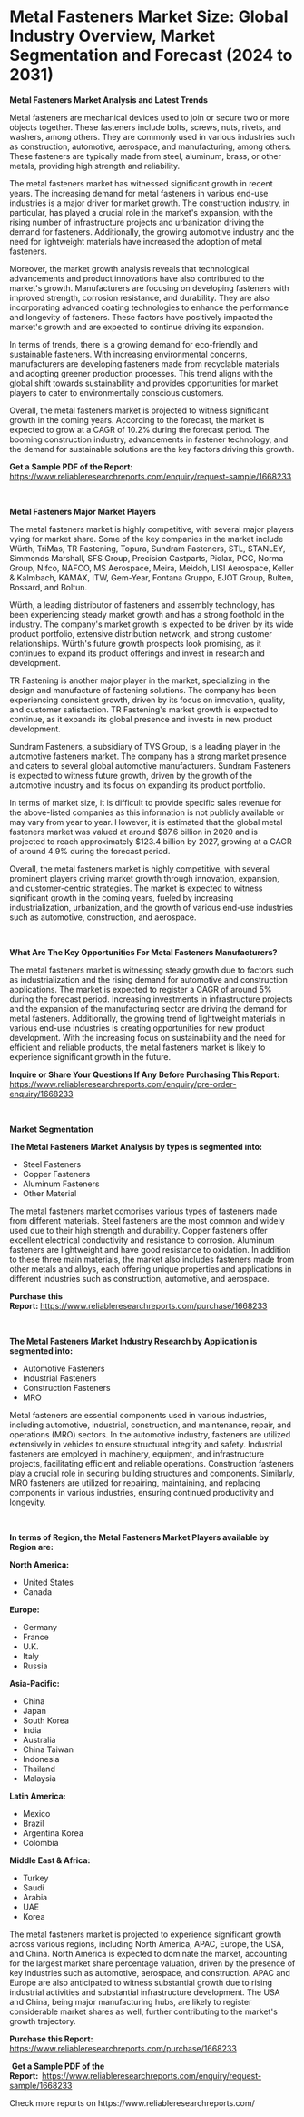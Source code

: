 <p><h1>Metal Fasteners Market Size: Global Industry Overview, Market Segmentation and Forecast (2024 to 2031)</h1></p><p><strong>Metal Fasteners Market Analysis and Latest Trends</strong></p>
<p><p>Metal fasteners are mechanical devices used to join or secure two or more objects together. These fasteners include bolts, screws, nuts, rivets, and washers, among others. They are commonly used in various industries such as construction, automotive, aerospace, and manufacturing, among others. These fasteners are typically made from steel, aluminum, brass, or other metals, providing high strength and reliability.</p><p>The metal fasteners market has witnessed significant growth in recent years. The increasing demand for metal fasteners in various end-use industries is a major driver for market growth. The construction industry, in particular, has played a crucial role in the market's expansion, with the rising number of infrastructure projects and urbanization driving the demand for fasteners. Additionally, the growing automotive industry and the need for lightweight materials have increased the adoption of metal fasteners.</p><p>Moreover, the market growth analysis reveals that technological advancements and product innovations have also contributed to the market's growth. Manufacturers are focusing on developing fasteners with improved strength, corrosion resistance, and durability. They are also incorporating advanced coating technologies to enhance the performance and longevity of fasteners. These factors have positively impacted the market's growth and are expected to continue driving its expansion.</p><p>In terms of trends, there is a growing demand for eco-friendly and sustainable fasteners. With increasing environmental concerns, manufacturers are developing fasteners made from recyclable materials and adopting greener production processes. This trend aligns with the global shift towards sustainability and provides opportunities for market players to cater to environmentally conscious customers.</p><p>Overall, the metal fasteners market is projected to witness significant growth in the coming years. According to the forecast, the market is expected to grow at a CAGR of 10.2% during the forecast period. The booming construction industry, advancements in fastener technology, and the demand for sustainable solutions are the key factors driving this growth.</p></p>
<p><strong>Get a Sample PDF of the Report:&nbsp;</strong> <a href="https://www.reliableresearchreports.com/enquiry/request-sample/1668233">https://www.reliableresearchreports.com/enquiry/request-sample/1668233</a></p>
<p>&nbsp;</p>
<p><strong>Metal Fasteners Major Market Players</strong></p>
<p><p>The metal fasteners market is highly competitive, with several major players vying for market share. Some of the key companies in the market include Würth, TriMas, TR Fastening, Topura, Sundram Fasteners, STL, STANLEY, Simmonds Marshall, SFS Group, Precision Castparts, Piolax, PCC, Norma Group, Nifco, NAFCO, MS Aerospace, Meira, Meidoh, LISI Aerospace, Keller & Kalmbach, KAMAX, ITW, Gem-Year, Fontana Gruppo, EJOT Group, Bulten, Bossard, and Boltun.</p><p>Würth, a leading distributor of fasteners and assembly technology, has been experiencing steady market growth and has a strong foothold in the industry. The company's market growth is expected to be driven by its wide product portfolio, extensive distribution network, and strong customer relationships. Würth's future growth prospects look promising, as it continues to expand its product offerings and invest in research and development.</p><p>TR Fastening is another major player in the market, specializing in the design and manufacture of fastening solutions. The company has been experiencing consistent growth, driven by its focus on innovation, quality, and customer satisfaction. TR Fastening's market growth is expected to continue, as it expands its global presence and invests in new product development.</p><p>Sundram Fasteners, a subsidiary of TVS Group, is a leading player in the automotive fasteners market. The company has a strong market presence and caters to several global automotive manufacturers. Sundram Fasteners is expected to witness future growth, driven by the growth of the automotive industry and its focus on expanding its product portfolio.</p><p>In terms of market size, it is difficult to provide specific sales revenue for the above-listed companies as this information is not publicly available or may vary from year to year. However, it is estimated that the global metal fasteners market was valued at around $87.6 billion in 2020 and is projected to reach approximately $123.4 billion by 2027, growing at a CAGR of around 4.9% during the forecast period.</p><p>Overall, the metal fasteners market is highly competitive, with several prominent players driving market growth through innovation, expansion, and customer-centric strategies. The market is expected to witness significant growth in the coming years, fueled by increasing industrialization, urbanization, and the growth of various end-use industries such as automotive, construction, and aerospace.</p></p>
<p>&nbsp;</p>
<p><strong>What Are The Key Opportunities For Metal Fasteners Manufacturers?</strong></p>
<p><p>The metal fasteners market is witnessing steady growth due to factors such as industrialization and the rising demand for automotive and construction applications. The market is expected to register a CAGR of around 5% during the forecast period. Increasing investments in infrastructure projects and the expansion of the manufacturing sector are driving the demand for metal fasteners. Additionally, the growing trend of lightweight materials in various end-use industries is creating opportunities for new product development. With the increasing focus on sustainability and the need for efficient and reliable products, the metal fasteners market is likely to experience significant growth in the future.</p></p>
<p><strong>Inquire or Share Your Questions If Any Before Purchasing This Report:</strong> <a href="https://www.reliableresearchreports.com/enquiry/pre-order-enquiry/1668233">https://www.reliableresearchreports.com/enquiry/pre-order-enquiry/1668233</a></p>
<p>&nbsp;</p>
<p><strong>Market Segmentation</strong></p>
<p><strong>The Metal Fasteners Market Analysis by types is segmented into:</strong></p>
<p><ul><li>Steel Fasteners</li><li>Copper Fasteners</li><li>Aluminum Fasteners</li><li>Other Material</li></ul></p>
<p><p>The metal fasteners market comprises various types of fasteners made from different materials. Steel fasteners are the most common and widely used due to their high strength and durability. Copper fasteners offer excellent electrical conductivity and resistance to corrosion. Aluminum fasteners are lightweight and have good resistance to oxidation. In addition to these three main materials, the market also includes fasteners made from other metals and alloys, each offering unique properties and applications in different industries such as construction, automotive, and aerospace.</p></p>
<p><strong>Purchase this Report:&nbsp;</strong><a href="https://www.reliableresearchreports.com/purchase/1668233">https://www.reliableresearchreports.com/purchase/1668233</a></p>
<p>&nbsp;</p>
<p><strong>The Metal Fasteners Market Industry Research by Application is segmented into:</strong></p>
<p><ul><li>Automotive Fasteners</li><li>Industrial Fasteners</li><li>Construction Fasteners</li><li>MRO</li></ul></p>
<p><p>Metal fasteners are essential components used in various industries, including automotive, industrial, construction, and maintenance, repair, and operations (MRO) sectors. In the automotive industry, fasteners are utilized extensively in vehicles to ensure structural integrity and safety. Industrial fasteners are employed in machinery, equipment, and infrastructure projects, facilitating efficient and reliable operations. Construction fasteners play a crucial role in securing building structures and components. Similarly, MRO fasteners are utilized for repairing, maintaining, and replacing components in various industries, ensuring continued productivity and longevity.</p></p>
<p>&nbsp;</p>
<p><strong>In terms of Region, the Metal Fasteners Market Players available by Region are:</strong></p>
<p>
    <p> <strong> North America: </strong>
        <ul>
            <li>United States</li>
            <li>Canada</li>
        </ul>
        </p> 
    <p> <strong> Europe: </strong>
        <ul>
            <li>Germany</li>
            <li>France</li>
            <li>U.K.</li>
            <li>Italy</li>
            <li>Russia</li>
        </ul>
        </p> 
    <p> <strong> Asia-Pacific: </strong>
        <ul>
            <li>China</li>
            <li>Japan</li>
            <li>South Korea</li>
            <li>India</li>
            <li>Australia</li>
            <li>China Taiwan</li>
            <li>Indonesia</li>
            <li>Thailand</li>
            <li>Malaysia</li>
        </ul>
        </p> 
    <p> <strong> Latin America: </strong>
        <ul>
            <li>Mexico</li>
            <li>Brazil</li>
            <li>Argentina Korea</li>
            <li>Colombia</li>
        </ul>
        </p> 
    <p> <strong> Middle East & Africa: </strong>
        <ul>
            <li>Turkey</li>
            <li>Saudi</li>
            <li>Arabia</li>
            <li>UAE</li>
            <li>Korea</li>
        </ul>
    </p>
    </p>
<p><p>The metal fasteners market is projected to experience significant growth across various regions, including North America, APAC, Europe, the USA, and China. North America is expected to dominate the market, accounting for the largest market share percentage valuation, driven by the presence of key industries such as automotive, aerospace, and construction. APAC and Europe are also anticipated to witness substantial growth due to rising industrial activities and substantial infrastructure development. The USA and China, being major manufacturing hubs, are likely to register considerable market shares as well, further contributing to the market's growth trajectory.</p></p>
<p><strong>Purchase this Report: </strong><a href="https://www.reliableresearchreports.com/purchase/1668233">https://www.reliableresearchreports.com/purchase/1668233</a></p>
<p>&nbsp;<strong>Get a Sample PDF of the Report:&nbsp;&nbsp;</strong><a href="https://www.reliableresearchreports.com/enquiry/request-sample/1668233">https://www.reliableresearchreports.com/enquiry/request-sample/1668233</a></p>
<p><strong></strong></p>
<p>Check more reports on https://www.reliableresearchreports.com/</p>
